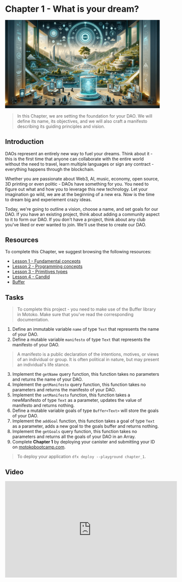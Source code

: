 # Chapter 1 - What is your dream?

<img src="./assets/cover_1.png">

> In this Chapter, we are setting the foundation for your DAO. We will define its name, its objectives, and we will also craft a manifesto describing its guiding principles and vision.


## Introduction
DAOs represent an entirely new way to fuel your dreams. Think about it - this is the first time that anyone can collaborate with the entire world without the need to travel, learn multiple languages or sign any contract - everything happens through the blockchain.

Whether you are passionate about Web3, AI, music, economy, open source, 3D printing or even politic - DAOs have something for you. You need to figure out what and how you to leverage this new technology. Let your imagination go wild, we are at the beginning of a new era. Now is the time to dream big and experiement crazy ideas.

Today, we're going to outline a vision, choose a name, and set goals for our DAO. If you have an existing project, think about adding a community aspect to it to form our DAO. If you don't have a project, think about any club you've liked or ever wanted to join. We'll use these to create our DAO.

## Resources
To complete this Chapter, we suggest browsing the following resources:

<ul>
  <li><a href="https://nnri3-7qaaa-aaaaj-qa3qa-cai.icp0.io/motoko_theory/chapter-1/CHAPTER-1.html" target="_blank">Lesson 1 - Fundamental concepts</a></li>
  <li><a href="https://nnri3-7qaaa-aaaaj-qa3qa-cai.icp0.io/motoko_theory/chapter-2/CHAPTER-2.html" target="_blank">Lesson 2 - Programming concepts</a></li>
  <li><a href="https://nnri3-7qaaa-aaaaj-qa3qa-cai.icp0.io/motoko_theory/chapter-3/CHAPTER-3.html" target="_blank">Lesson 3 - Primitives types</a></li>
  <li><a href="https://nnri3-7qaaa-aaaaj-qa3qa-cai.icp0.io/motoko_theory/chapter-4/CHAPTER-4.html" target="_blank">Lesson 4 - Candid</a></li>
  <li><a href="https://internetcomputer.org/docs/current/motoko/main/base/Buffer" target="_blank">Buffer</a></li>
</ul>


## Tasks
> To complete this project - you need to make use of the Buffer library in Motoko. Make sure that you've read the corresponding documentation.

1. Define an immutable variable `name` of type `Text` that represents the name of your DAO.
2. Define a mutable variable `manifesto` of type `Text` that represents the manifesto of your DAO.

> A manifesto is a public declaration of the intentions, motives, or views of an individual or group. It is often political in nature, but may present an individual's life stance.

3. Implement the `getName` query function, this function takes no parameters and returns the name of your DAO.
4. Implement the `getManifesto` query function, this function takes no parameters and returns the manifesto of your DAO.
5. Implement the `setManifesto` function, this function takes a newManifesto of type `Text` as a parameter, updates the value of manifesto and returns nothing.
6. Define a mutable variable goals of type `Buffer<Text>` will store the goals of your DAO.
7. Implement the `addGoal` function, this function takes a goal of type `Text` as a parameter, adds a new goal to the goals buffer and returns nothing.
8. Implement the `getGoals` query function, this function takes no parameters and returns all the goals of your DAO in an Array.
9. Complete **Chapter 1** by deploying your canister and submitting your ID on [motokobootcamp.com](https://www.motokobootcamp.com/).

> To deploy your application `dfx deploy --playground chapter_1`.

## Video

<iframe width="560" height="315" src="https://www.youtube.com/embed/Xkr90-923LU?si=yjEVyecY1tMk9zO6" title="YouTube video player" frameborder="0" allow="accelerometer; autoplay; clipboard-write; encrypted-media; gyroscope; picture-in-picture; web-share" allowfullscreen="" style="display: block; margin-left: auto; margin-right: auto;"></iframe>
